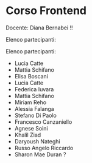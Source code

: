 # Corso Frontend

Docente: Diana Bernabei !!

Elenco partecipanti:

Elenco partecipanti:

- Lucia Catte
- Mattia Schifano
- Elisa Boscani
- Lucia Catte
- Federica Iuvara
- Mattia Schifano
- Miriam Reho
- Alessia Falanga
- Stefano Di Paolo
- Francesco Canzaniello
- Agnese Soini
- Khalil Ziad
- Daryoush Nateghi
- Russo Angelo Riccardo
- Sharon Mae Duran ?
